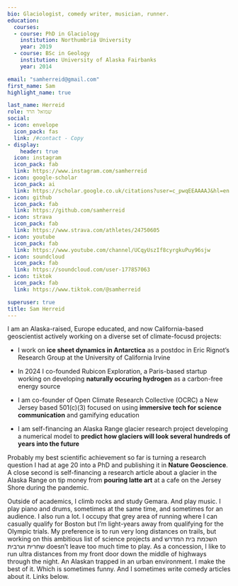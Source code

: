 ```yaml
---
bio: Glaciologist, comedy writer, musician, runner.
education:
  courses:
  - course: PhD in Glaciology
    institution: Northumbria University
    year: 2019
  - course: BSc in Geology
    institution: University of Alaska Fairbanks
    year: 2014

email: "samherreid@gmail.com"
first_name: Sam
highlight_name: true

last_name: Herreid
role: שמואל הרד
social:
- icon: envelope
  icon_pack: fas
  link: /#contact - Copy
- display:
    header: true
  icon: instagram
  icon_pack: fab
  link: https://www.instagram.com/samherreid
- icon: google-scholar
  icon_pack: ai
  link: https://scholar.google.co.uk/citations?user=c_pwqEEAAAAJ&hl=en
- icon: github
  icon_pack: fab
  link: https://github.com/samherreid
- icon: strava
  icon_pack: fab
  link: https://www.strava.com/athletes/24750605
- icon: youtube
  icon_pack: fab
  link: https://www.youtube.com/channel/UCqyUszIf8cyrgkuPuy96sjw
- icon: soundcloud
  icon_pack: fab
  link: https://soundcloud.com/user-177857063
- icon: tiktok
  icon_pack: fab
  link: https://www.tiktok.com/@samherreid

superuser: true
title: Sam Herreid
---
```


I am an Alaska-raised, Europe educated, and now California-based geoscientist actively working on a diverse set of climate-focusd projects:

- I work on **ice sheet dynamics in Antarctica** as a postdoc in Eric Rignot’s Research Group at the University of California Irvine


- In 2024 I co-founded Rubicon Exploration, a Paris-based startup working on developing **naturally occuring hydrogen** as a carbon-free energy source

- I am co-founder of Open Climate Research Collective (OCRC) a New Jersey based 501(c)(3) focused on using **immersive tech for science communication** and gamifying education 

- I am self-financing an Alaska Range glacier research project developing a numerical model to **predict how glaciers will look several hundreds of years into the future**

Probably my best scientific achievement so far is turning a research question I had at age 20 into a PhD and publishing it in **Nature Geoscience**. A close second is self-financing a research article about a glacier in the Alaska Range on tip money from **pouring latte art** at a cafe on the Jersey Shore during the pandemic.

Outside of academics, I climb rocks and study Gemara. And play music. I play piano and drums, sometimes at the same time, and sometimes for an audience. I also run a lot. I occupy that grey area of running where I can casually qualify for Boston but I’m light-years away from qualifying for the Olympic trials. My preference is to run very long distances on trails, but working on this ambitious list of science projects and השכמת בית המדרש שחרית וערבית doesn’t leave too much time to play. As a concession, I like to run ultra distances from my front door down the middle of highways through the night. An Alaskan trapped in an urban environment. I make the best of it. Which is sometimes funny. And I sometimes write comedy articles about it. Links below. 
